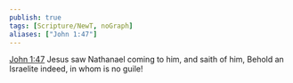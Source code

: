 ```yaml
---
publish: true
tags: [Scripture/NewT, noGraph]
aliases: ["John 1:47"]
---
```

[John 1:47](https://churchofjesuschrist.org/study/scriptures/nt/john/1?lang=eng&id=p47#p47) Jesus saw Nathanael coming to him, and saith of him, Behold an Israelite indeed, in whom is no guile!
